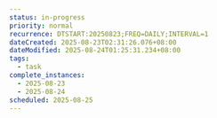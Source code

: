 ```yaml
---
status: in-progress
priority: normal
recurrence: DTSTART:20250823;FREQ=DAILY;INTERVAL=1
dateCreated: 2025-08-23T02:31:26.076+08:00
dateModified: 2025-08-24T01:25:31.234+08:00
tags:
  - task
complete_instances:
  - 2025-08-23
  - 2025-08-24
scheduled: 2025-08-25
---
```


